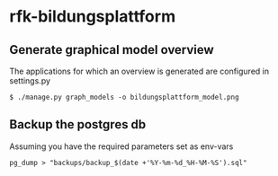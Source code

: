 # rfk-bildungsplattform

## Generate graphical model overview
The applications for which an overview is generated are configured in settings.py
```
$ ./manage.py graph_models -o bildungsplattform_model.png
```

## Backup the postgres db
Assuming you have the required parameters set as env-vars

```
pg_dump > "backups/backup_$(date +'%Y-%m-%d_%H-%M-%S').sql"
```
